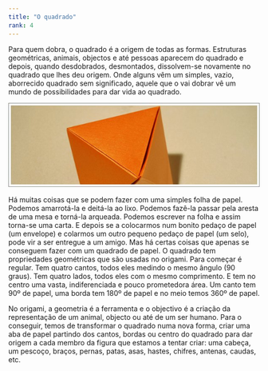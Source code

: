```yaml
---
title: "O quadrado"
rank: 4
---
```


Para quem dobra, o quadrado é a origem de todas as formas. Estruturas geométricas, animais, objectos e até pessoas aparecem do quadrado e depois, quando desdobrados, desmontados, dissolvem-se novamente no quadrado que lhes deu origem. Onde alguns vêm um simples, vazio, aborrecido quadrado sem significado, aquele que o vai dobrar vê um mundo de possibilidades para dar vida ao quadrado.

![pirâmide](./img/img_23.jpg)

Há muitas coisas que se podem fazer com uma simples folha de papel. Podemos amarrotá-la e deitá-la ao lixo. Podemos fazê-la passar pela aresta de uma mesa e torná-la arqueada. Podemos escrever na folha e assim torna-se uma carta. E depois se a colocarmos num bonito pedaço de papel (um envelope) e colarmos um outro pequeno pedaço de papel (um selo), pode vir a ser entregue a um amigo. Mas há certas coisas que apenas se conseguem fazer com um quadrado de papel. O quadrado tem propriedades geométricas que são usadas no origami. Para começar é regular. Tem quatro cantos, todos eles medindo o mesmo ângulo (90 graus). Tem quatro lados, todos eles com o mesmo comprimento. E tem no centro uma vasta, indiferenciada e pouco prometedora área. Um canto tem 90º de papel, uma borda tem 180º de papel e no meio temos 360º de papel.

No origami, a geometria é a ferramenta e o objectivo é a criação da representação de um animal, objecto ou até de um ser humano. Para o conseguir, temos de transformar o quadrado numa nova forma, criar uma aba de papel partindo dos cantos, bordas ou centro do quadrado para dar origem a cada membro da figura que estamos a tentar criar: uma cabeça, um pescoço, braços, pernas, patas, asas, hastes, chifres, antenas, caudas, etc.